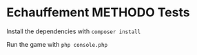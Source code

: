 # Echauffement METHODO Tests

Install the dependencies with `composer install`

Run the game with `php console.php`